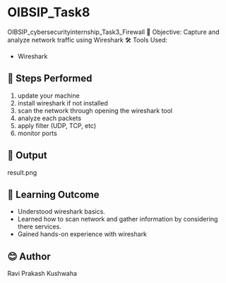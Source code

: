 # OIBSIP_Task8
OIBSIP_cybersecurityinternship_Task3_Firewall
🔐 Objective:
Capture and analyze network traffic using Wireshark
🛠 Tools Used:
- Wireshark

## 🔎 Steps Performed
1. update your machine
2. install wireshark if not installed
3. scan the network through opening the wireshark tool
4. analyze each packets
5. apply filter (UDP, TCP, etc)
6. monitor ports 

## 📸 Output
result.png

## 📘 Learning Outcome
- Understood wireshark basics.
- Learned how to scan network and gather information by considering there services.
- Gained hands-on experience with wireshark

## 😊 Author
Ravi Prakash Kushwaha
